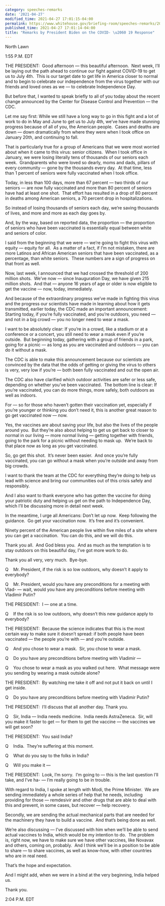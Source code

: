 ```yaml
---
category: speeches-remarks
date: '2021-04-27'
modified_time: 2021-04-27 17:01:15-04:00
permalink: https://www.whitehouse.gov/briefing-room/speeches-remarks/2021/04/27/remarks-by-president-biden-on-the-covid-19-response/
published_time: 2021-04-27 17:01:14-04:00
title: "Remarks by President Biden on the COVID- \u2060 19 Response"
---
```

 
North Lawn

1:55 P.M. EDT

THE PRESIDENT:  Good afternoon — this beautiful afternoon.  Next week,
I’ll be laying out the path ahead to continue our fight against COVID-19
to get us to July 4th.  This is our target date to get life in America
closer to normal and to begin to celebrate our independence from the
virus together with our friends and loved ones as we — to celebrate
Independence Day.

But before that, I wanted to speak briefly to all of you today about the
recent change announced by the Center for Disease Control and Prevention
— the CDC.

Let me say first: While we still have a long way to go in this fight and
a lot of work to do in May and June to get us to July 4th, we’ve have
made stunning progress because of all of you, the American people. 
Cases and deaths are down — down dramatically from where they were when
I took office on January 20th, and continuing to fall.

That is particularly true for a group of Americans that we were most
worried about when it came to this virus: senior citizens.  When I took
office in January, we were losing literally tens of thousands of our
seniors each week.  Grandparents who were loved so dearly, moms and
dads, pillars of every community — gone by the thousands every day.  At
that time, less than 1 percent of seniors were fully vaccinated when I
took office. 

Today, in less than 100 days, more than 67 percent — two thirds of our
seniors — are now fully vaccinated and more than 80 percent of seniors
have had at least one shot.  That effort has resulted in a drop of 80
percent in deaths among American seniors, a 70 percent drop in
hospitalizations.

So instead of losing thousands of seniors each day, we’re saving
thousands of lives, and more and more as each day goes by.

And, by the way, based on reported data, the proportion — the proportion
of seniors who have been vaccinated is essentially equal between white
and seniors of color.

I said from the beginning that we were — we’re going to fight this virus
with equity — equity for all.  As a matter of a fact, if I’m not
mistaken, there are more Latinos and African American seniors that have
been vaccinated, as a percentage, than white seniors.  These numbers are
a sign of progress on that front as well.

Now, last week, I announced that we had crossed the threshold of 200
million shots.  We’ve now — since Inauguration Day, we have given 215
million shots.  And that — anyone 16 years of age or older is now
eligible to get the vaccine — now, today, immediately. 

And because of the extraordinary progress we’ve made in fighting this
virus and the progress our scientists have made in learning about how it
gets transmitted, earlier today, the CDC made an important announcement:
Starting today, if you’re fully vaccinated, and you’re outdoors, you
need — and not in a big crowd — you no longer need to wear a mask.

I want to be absolutely clear: If you’re in a crowd, like a stadium or
at a conference or a concert, you still need to wear a mask even if
you’re outside.  But beginning today, gathering with a group of friends
in a park, going for a picnic — as long as you are vaccinated and
outdoors — you can do it without a mask.

The CDC is able to make this announcement because our scientists are
convinced by the data that the odds of getting or giving the virus to
others is very, very low if you’re — both been fully vaccinated and out
the open air.

The CDC also have clarified which outdoor activities are safer or less
safe, depending on whether you’ve been vaccinated.  The bottom line is
clear: If you’re vaccinated, you can do more things, more safely, both
outdoors as well as indoors. 

For — so for those who haven’t gotten their vaccination yet, especially
if you’re younger or thinking you don’t need it, this is another great
reason to go get vaccinated now — now.

Yes, the vaccines are about saving your life, but also the lives of the
people around you.  But they’re also about helping to get us get back to
closer to normal in our living — more normal living — getting together
with friends, going to the park for a picnic without needing to mask
up.  We’re back to that place now as long as you get vaccinated. 

So, go get this shot.  It’s never been easier.  And once you’re fully
vaccinated, you can go without a mask when you’re outside and away from
big crowds.

I want to thank the team at the CDC for everything they’re doing to help
us lead with science and bring our communities out of this crisis safely
and responsibly.

And I also want to thank everyone who has gotten the vaccine for doing
your patriotic duty and helping us get on the path to Independence Day,
which I’ll be discussing more in detail next week.

In the meantime, I urge all Americans: Don’t let up now.  Keep following
the guidance.  Go get your vaccination now.  It’s free and it’s
convenient.

Ninety percent of the American people live within five miles of a site
where you can get a vaccination.  You can do this, and we will do this.

Thank you all.  And God bless you.  And as much as the temptation is to
stay outdoors on this beautiful day, I’ve got more work to do. 

Thank you all very, very much.  Bye-bye.

Q    Mr. President, if the risk is so low outdoors, why doesn’t it apply
to everybody?

Q    Mr. President, would you have any preconditions for a meeting with
Vlad- — wait, would you have any preconditions before meeting with
Vladimir Putin?

THE PRESIDENT:  I — one at a time.

Q    If the risk is so low outdoors, why doesn’t this new guidance apply
to everybody?

THE PRESIDENT:  Because the science indicates that this is the most
certain way to make sure it doesn’t spread: if both people have been
vaccinated — the people you’re with — and you’re outside.

Q    And you chose to wear a mask.  Sir, you chose to wear a mask.

Q    Do you have any preconditions before meeting with Vladimir —

Q    You chose to wear a mask as you walked out here.  What message were
you sending by wearing a mask outside alone?

THE PRESIDENT:  By watching me take it off and not put it back on until
I get inside. 

Q    Do you have any preconditions before meeting with Vladimir Putin?

THE PRESIDENT:  I’ll discuss that all another day. Thank you.

Q    Sir, India — India needs medicine.  India needs AstraZeneca.  Sir,
will you make it faster to get — for them to get the vaccine — the
vaccines we will get soon?

THE PRESIDENT:  You said India?

Q    India.  They’re suffering at this moment.

Q    What do you say to the folks in India?

Q    Will you make it —

THE PRESIDENT:  Look, I’m sorry.  I’m going to — this is the last
question I’ll take, and I’ve ha- — I’m really going to be in trouble. 

With regard to India, I spoke at length with Modi, the Prime Minister. 
We are sending immediately a whole series of help that he needs,
including providing for those — remdesivir and other drugs that are able
to deal with this and prevent, in some cases, but recover — help
recovery. 

Secondly, we are sending the actual mechanical parts that are needed for
the machinery they have to build a vaccine.  And that’s being done as
well. 

We’re also discussing — I’ve discussed with him when we’ll be able to
send actual vaccines to India, which would be my intention to do.  The
problem is, right now, we have to make sure we have other vaccines, like
Novavax and others, coming on, probably.  And I think we’ll be in a
position to be able to share — to share vaccines, as well as know-how,
with other countries who are in real need.

That’s the hope and expectation. 

And I might add, when we were in a bind at the very beginning, India
helped us. 

Thank you.

2:04 P.M. EDT
